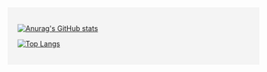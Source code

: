 <div style="background-color:#f4f4f4; padding:20px;">


[![Anurag's GitHub stats](https://github-readme-stats.vercel.app/api?username=faustocristiano&show_icons=true&&theme=dracula&count_private=true)](https://github.com/faustocristiano/)

[![Top Langs](https://github-readme-stats.vercel.app/api/top-langs/?username=faustocristiano&layout=compact)](https://github.com/faustocristiano/github-readme-stats)

</div>
